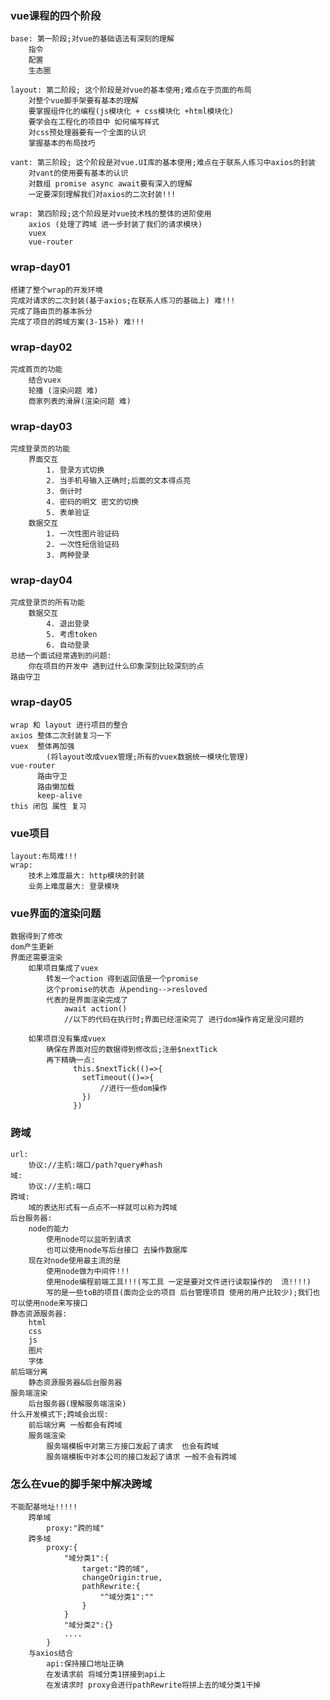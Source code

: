 ### vue课程的四个阶段
    base: 第一阶段;对vue的基础语法有深刻的理解
        指令
        配置
        生态圈

    layout: 第二阶段; 这个阶段是对vue的基本使用;难点在于页面的布局
        对整个vue脚手架要有基本的理解
        要掌握组件化的编程(js模块化 + css模块化 +html模块化)
        要学会在工程化的项目中 如何编写样式
        对css预处理器要有一个全面的认识
        掌握基本的布局技巧

    vant: 第三阶段; 这个阶段是对vue.UI库的基本使用;难点在于联系人练习中axios的封装
        对vant的使用要有基本的认识
        对数组 promise async await要有深入的理解
        一定要深刻理解我们对axios的二次封装!!!

    wrap: 第四阶段;这个阶段是对vue技术栈的整体的进阶使用
        axios (处理了跨域 进一步封装了我们的请求模块)
        vuex
        vue-router


### wrap-day01
    搭建了整个wrap的开发环境
    完成对请求的二次封装(基于axios;在联系人练习的基础上) 难!!!
    完成了路由页的基本拆分
    完成了项目的跨域方案(3-15补) 难!!!


### wrap-day02
    完成首页的功能
        结合vuex
        轮播 (渲染问题 难)
        商家列表的滑屏(渲染问题 难)

### wrap-day03
    完成登录页的功能
        界面交互
            1. 登录方式切换
            2. 当手机号输入正确时;后面的文本得点亮
            3. 倒计时
            4. 密码的明文 密文的切换
            5. 表单验证
        数据交互
            1. 一次性图片验证码
            2. 一次性短信验证码
            3. 两种登录

### wrap-day04
    完成登录页的所有功能
        数据交互
            4. 退出登录
            5. 考虑token
            6. 自动登录
    总结一个面试经常遇到的问题:
        你在项目的开发中 遇到过什么印象深刻比较深刻的点
    路由守卫

### wrap-day05
    wrap 和 layout 进行项目的整合
    axios 整体二次封装复习一下
    vuex  整体再加强
            (将layout改成vuex管理;所有的vuex数据统一模块化管理)
    vue-router
          路由守卫
          路由懒加载
          keep-alive
    this 闭包 属性 复习


### vue项目
    layout:布局难!!!
    wrap:
        技术上难度最大: http模块的封装
        业务上难度最大: 登录模块


### vue界面的渲染问题
    数据得到了修改
    dom产生更新
    界面还需要渲染
        如果项目集成了vuex
            转发一个action 得到返回值是一个promise
            这个promise的状态 从pending-->resloved
            代表的是界面渲染完成了
                await action()
                //以下的代码在执行时;界面已经渲染完了 进行dom操作肯定是没问题的

        如果项目没有集成vuex
            确保在界面对应的数据得到修改后;注册$nextTick
            再下精确一点:
                  this.$nextTick(()=>{
                    setTimeout(()=>{
                        //进行一些dom操作
                    })
                  })


### 跨域
    url:
        协议://主机:端口/path?query#hash
    域:
        协议://主机:端口
    跨域:
        域的表达形式有一点点不一样就可以称为跨域
    后台服务器:
        node的能力
            使用node可以监听到请求
            也可以使用node写后台接口 去操作数据库
        现在对node使用最主流的是
            使用node做为中间件!!!
            使用node编程前端工具!!!(写工具 一定是要对文件进行读取操作的  流!!!!)
            写的是一些toB的项目(面向企业的项目 后台管理项目 使用的用户比较少);我们也可以使用node来写接口
    静态资源服务器:
        html
        css
        js
        图片
        字体
    前后端分离
        静态资源服务器&后台服务器
    服务端渲染
        后台服务器(理解服务端渲染)
    什么开发模式下;跨域会出现:
        前后端分离 一般都会有跨域
        服务端渲染
            服务端模板中对第三方接口发起了请求  也会有跨域
            服务端模板中对本公司的接口发起了请求 一般不会有跨域

### 怎么在vue的脚手架中解决跨域
    不能配基地址!!!!!
        跨单域
            proxy:"跨的域"
        跨多域
            proxy:{
                "域分类1":{
                    target:"跨的域",
                    changeOrigin:true,
                    pathRewrite:{
                        "^域分类1":""
                    }
                }
                "域分类2":{}
                ....
            }
        与axios结合
            api:保持接口地址正确
            在发请求前 将域分类1拼接到api上
            在发请求时 proxy会进行pathRewrite将拼上去的域分类1干掉







